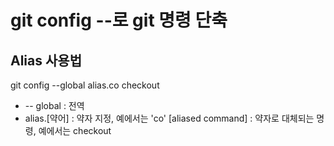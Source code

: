 # git config --로 git 명령 단축


## Alias 사용법

git config --global alias.co checkout

* -- global : 전역
* alias.[약어] : 약자 지정, 예에서는 'co'
[aliased command] : 약자로 대체되는 명령, 예에서는 checkout
